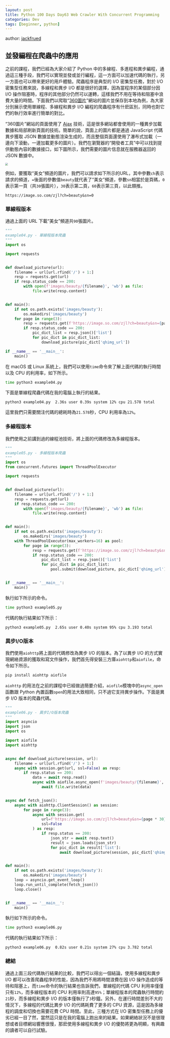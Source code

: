 ```yaml
---
layout: post
title: Python 100 Days Day63 Web Crawler With Concurrent Programming
categories: Dev
tags: [beginner, python]
---
```


author: [jackfrued](https://github.com/jackfrued/Python-100-Days)

## 並發編程在爬蟲中的應用

之前的課程，我們已經為大家介紹了 Python 中的多線程、多進程和異步編程，通過這三種手段，我們可以實現並發或並行編程，這一方面可以加速代碼的執行，另一方面也可以帶來更好的用戶體驗。爬蟲程序是典型的 I/O 密集型任務，對於 I/O 密集型任務來說，多線程和異步 I/O 都是很好的選擇，因為當程序的某個部分因 I/O 操作阻塞時，程序的其他部分仍然可以運轉，這樣我們不用在等待和阻塞中浪費大量的時間。下面我們以爬取“[360圖片](https://image.so.com/)”網站的圖片並保存到本地為例，為大家分別展示使用單線程、多線程和異步 I/O 編程的爬蟲程序有什麽區別，同時也對它們的執行效率進行簡單的對比。

<!-- more -->

“360圖片”網站的頁面使用了 [Ajax](https://developer.mozilla.org/zh-CN/docs/Web/Guide/AJAX) 技術，這是很多網站都會使用的一種異步加載數據和局部刷新頁面的技術。簡單的說，頁面上的圖片都是通過 JavaScript 代碼異步獲取 JSON 數據並動態渲染生成的，而且整個頁面還使用了瀑布式加載（一邊向下滾動，一邊加載更多的圖片）。我們在瀏覽器的“開發者工具”中可以找到提供動態內容的數據接口，如下圖所示，我們需要的圖片信息就在服務器返回的 JSON 數據中。

<img src="https://gitee.com/jackfrued/mypic/raw/master/20211205221352.png" style="zoom:50%;">

例如，要獲取“美女”頻道的圖片，我們可以請求如下所示的URL，其中參數`ch`表示請求的頻道，`=`後面的參數值`beauty`就代表了“美女”頻道，參數`sn`相當於是頁碼，`0`表示第一頁（共`30`張圖片），`30`表示第二頁，`60`表示第三頁，以此類推。

```
https://image.so.com/zjl?ch=beauty&sn=0
```

### 單線程版本

通過上面的 URL 下載“美女”頻道共`90`張圖片。

```python
"""
example04.py - 單線程版本爬蟲
"""
import os

import requests


def download_picture(url):
    filename = url[url.rfind('/') + 1:]
    resp = requests.get(url)
    if resp.status_code == 200:
        with open(f'images/beauty/{filename}', 'wb') as file:
            file.write(resp.content)


def main():
    if not os.path.exists('images/beauty'):
        os.makedirs('images/beauty')
    for page in range(3):
        resp = requests.get(f'https://image.so.com/zjl?ch=beauty&sn={page * 30}')
        if resp.status_code == 200:
            pic_dict_list = resp.json()['list']
            for pic_dict in pic_dict_list:
                download_picture(pic_dict['qhimg_url'])

if __name__ == '__main__':
    main()
```

在 macOS 或 Linux 系統上，我們可以使用`time`命令來了解上面代碼的執行時間以及 CPU 的利用率，如下所示。

```bash
time python3 example04.py 
```

下面是單線程爬蟲代碼在我的電腦上執行的結果。

```
python3 example04.py  2.36s user 0.39s system 12% cpu 21.578 total
```

這里我們只需要關注代碼的總耗時為`21.578`秒，CPU 利用率為`12%`。

### 多線程版本

我們使用之前講到過的線程池技術，將上面的代碼修改為多線程版本。

```python
"""
example05.py - 多線程版本爬蟲
"""
import os
from concurrent.futures import ThreadPoolExecutor

import requests


def download_picture(url):
    filename = url[url.rfind('/') + 1:]
    resp = requests.get(url)
    if resp.status_code == 200:
        with open(f'images/beauty/{filename}', 'wb') as file:
            file.write(resp.content)


def main():
    if not os.path.exists('images/beauty'):
        os.makedirs('images/beauty')
    with ThreadPoolExecutor(max_workers=16) as pool:
        for page in range(3):
            resp = requests.get(f'https://image.so.com/zjl?ch=beauty&sn={page * 30}')
            if resp.status_code == 200:
                pic_dict_list = resp.json()['list']
                for pic_dict in pic_dict_list:
                    pool.submit(download_picture, pic_dict['qhimg_url'])


if __name__ == '__main__':
    main()
```

執行如下所示的命令。

```bash
time python3 example05.py
```

代碼的執行結果如下所示：

```
python3 example05.py  2.65s user 0.40s system 95% cpu 3.193 total
```

### 異步I/O版本

我們使用`aiohttp`將上面的代碼修改為異步 I/O 的版本。為了以異步 I/O 的方式實現網絡資源的獲取和寫文件操作，我們首先得安裝三方庫`aiohttp`和`aiofile`，命令如下所示。

```bash
pip install aiohttp aiofile
```

`aiohttp` 的用法在之前的課程中已經做過簡要介紹，`aiofile`模塊中的`async_open`函數跟 Python 內置函數`open`的用法大致相同，只不過它支持異步操作。下面是異步 I/O 版本的爬蟲代碼。

```python
"""
example06.py - 異步I/O版本爬蟲
"""
import asyncio
import json
import os

import aiofile
import aiohttp


async def download_picture(session, url):
    filename = url[url.rfind('/') + 1:]
    async with session.get(url, ssl=False) as resp:
        if resp.status == 200:
            data = await resp.read()
            async with aiofile.async_open(f'images/beauty/{filename}', 'wb') as file:
                await file.write(data)


async def fetch_json():
    async with aiohttp.ClientSession() as session:
        for page in range(3):
            async with session.get(
                url=f'https://image.so.com/zjl?ch=beauty&sn={page * 30}',
                ssl=False
            ) as resp:
                if resp.status == 200:
                    json_str = await resp.text()
                    result = json.loads(json_str)
                    for pic_dict in result['list']:
                        await download_picture(session, pic_dict['qhimg_url'])


def main():
    if not os.path.exists('images/beauty'):
        os.makedirs('images/beauty')
    loop = asyncio.get_event_loop()
    loop.run_until_complete(fetch_json())
    loop.close()


if __name__ == '__main__':
    main()
```

執行如下所示的命令。

```bash
time python3 example06.py
```

代碼的執行結果如下所示：

```
python3 example06.py  0.82s user 0.21s system 27% cpu 3.782 total
```

### 總結

通過上面三段代碼執行結果的比較，我們可以得出一個結論，使用多線程和異步 I/O 都可以改善爬蟲程序的性能，因為我們不用將時間浪費在因 I/O 操作造成的等待和阻塞上，而`time`命令的執行結果也告訴我們，單線程的代碼 CPU 利用率僅僅只有`12%`，而多線程版本的 CPU 利用率則高達`95%`；單線程版本的爬蟲執行時間約`21`秒，而多線程和異步 I/O 的版本僅執行了`3`秒鐘。另外，在運行時間差別不大的情況下，多線程的代碼比異步 I/O 的代碼耗費了更多的 CPU 資源，這是因為多線程的調度和切換也需要花費 CPU 時間。至此，三種方式在 I/O 密集型任務上的優劣已經一目了然，當然這只是在我的電腦上跑出來的結果。如果網絡狀況不是很理想或者目標網站響應很慢，那麽使用多線程和異步 I/O 的優勢將更為明顯，有興趣的讀者可以自行試驗。
